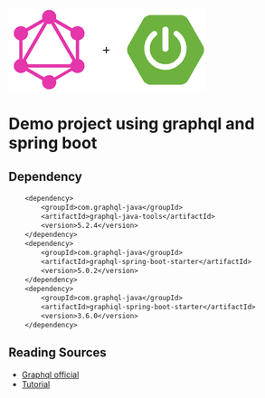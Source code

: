 
![](src/main/resources/images/img.png)

# Demo project using graphql and spring boot

## Dependency

````
    <dependency>
        <groupId>com.graphql-java</groupId>
        <artifactId>graphql-java-tools</artifactId>
        <version>5.2.4</version>
    </dependency>
    <dependency>
        <groupId>com.graphql-java</groupId>
        <artifactId>graphql-spring-boot-starter</artifactId>
        <version>5.0.2</version>
    </dependency>
    <dependency>
        <groupId>com.graphql-java</groupId>
        <artifactId>graphiql-spring-boot-starter</artifactId>
        <version>3.6.0</version>
    </dependency>
````

## Reading Sources

- [Graphql official](https://graphql.org/learn/)
- [Tutorial](https://www.howtographql.com/)

